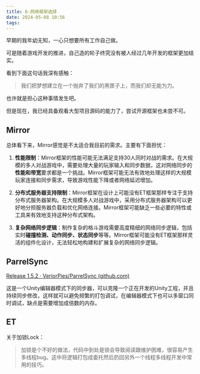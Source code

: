```yaml
---
title: 6-网络框架选择
date: 2024-05-08 10:56
tags:
---
```

早期的我年幼无知，一心只想要所有工作自己做。

可是随着游戏开发的推进，自己造的轮子终究没有被人经过几年开发的框架更加结实。

看到下面这句话我深有感触：

>我们把梦想建立在一个抛弃了我们的黑匣子上，而我们却无能为力。

也许就是担心这种事情发生吧。

但是现在，我已经具备观看大型项目源码的能力了，尝试开源框架也未尝不可。

## Mirror

总体看下来，Mirror感觉是不太适合我目前的需求。主要有下面担忧：

1. **性能限制**：Mirror框架的性能可能无法满足支持30人同时对战的需求。在大规模的多人对战游戏中，需要处理大量的玩家输入和同步数据，这对网络同步的**性能和带宽**要求都是一个挑战。Mirror框架可能无法有效地处理这样的大规模玩家连接和同步需求，导致游戏性能下降或者网络延迟增加。
    
2. **分布式服务器支持限制**：Mirror框架在设计上可能没有ET框架那样专注于支持分布式服务器架构。在大规模多人对战游戏中，采用分布式服务器架构可以更好地分担服务器负载和优化网络连接。Mirror框架可能缺乏一些必要的特性或工具来有效地支持这种分布式架构。
    
3. **复杂网络同步逻辑**：制作复杂的格斗游戏需要高度精细的网络同步逻辑，包括实时**碰撞检测、动作同步、状态同步**等等。Mirror框架可能没有ET框架那样灵活的组件化设计，无法轻松地构建和扩展复杂的网络同步逻辑。


## ParrelSync

[Release 1.5.2 · VeriorPies/ParrelSync (github.com)](https://github.com/VeriorPies/ParrelSync/releases/tag/1.5.2)

这是一个Unity编辑器模式下的同步器，可以克隆一个正在开发的Unity工程，并且持续同步修改，这样就可以避免频繁的打包调试，在编辑器模式下也可以多窗口同时调试，缺点是需要增加成倍数的内存。

## ET

关于加锁Lock：

>加锁是个不好的做法，代码中到处是锁会导致阅读跟维护困难，很容易产生多线程bug。这中将逻辑打包成委托然后扔回另外一个线程多线程开发中常用的技巧。